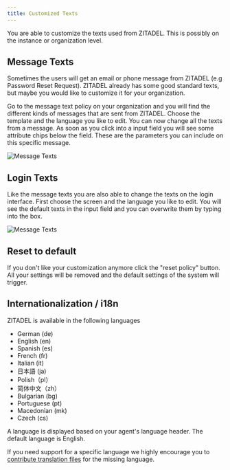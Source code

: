 ```yaml
---
title: Customized Texts
---
```


You are able to customize the texts used from ZITADEL. This is possibly on the instance or organization level.

## Message Texts

Sometimes the users will get an email or phone message from ZITADEL (e.g Password Reset Request).
ZITADEL already has some good standard texts, but maybe you would like to customize it for your organization.

Go to the message text policy on your organization and you will find the different kinds of messages that are sent from ZITADEL. 
Choose the template and the language you like to edit. 
You can now change all the texts from a message. 
As soon as you click into a input field you will see some attribute chips below the field. 
These are the parameters you can include on this specific message.

![Message Texts](/img/console_message_texts.png)

## Login Texts

Like the message texts you are also able to change the texts on the login interface. 
First choose the screen and the language you like to edit. 
You will see the default texts in the input field and you can overwrite them by typing into the box.

![Message Texts](/img/console_login_texts.png)

## Reset to default

If you don't like your customization anymore click the "reset policy" button.
All your settings will be removed and the default settings of the system will trigger.

## Internationalization / i18n

ZITADEL is available in the following languages

- German (de)
- English (en)
- Spanish (es)
- French (fr)
- Italian (it)
- 日本語 (ja)
- Polish（pl）
- 简体中文（zh）
- Bulgarian (bg)
- Portuguese (pt)
- Macedonian (mk)
- Czech (cs)

A language is displayed based on your agent's language header. The default language is English.

If you need support for a specific language we highly encourage you to [contribute translation files](https://github.com/zitadel/zitadel/blob/main/CONTRIBUTING.md) for the missing language.
